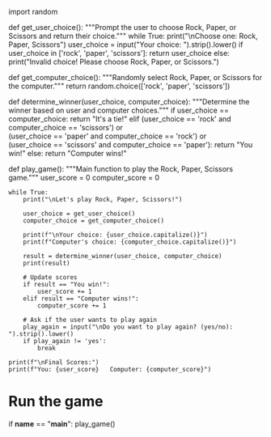 import random

def get_user_choice():
    """Prompt the user to choose Rock, Paper, or Scissors and return their choice."""
    while True:
        print("\nChoose one: Rock, Paper, Scissors")
        user_choice = input("Your choice: ").strip().lower()
        if user_choice in ['rock', 'paper', 'scissors']:
            return user_choice
        else:
            print("Invalid choice! Please choose Rock, Paper, or Scissors.")

def get_computer_choice():
    """Randomly select Rock, Paper, or Scissors for the computer."""
    return random.choice(['rock', 'paper', 'scissors'])

def determine_winner(user_choice, computer_choice):
    """Determine the winner based on user and computer choices."""
    if user_choice == computer_choice:
        return "It's a tie!"
    elif (user_choice == 'rock' and computer_choice == 'scissors') or \
         (user_choice == 'paper' and computer_choice == 'rock') or \
         (user_choice == 'scissors' and computer_choice == 'paper'):
        return "You win!"
    else:
        return "Computer wins!"

def play_game():
    """Main function to play the Rock, Paper, Scissors game."""
    user_score = 0
    computer_score = 0
    
    while True:
        print("\nLet's play Rock, Paper, Scissors!")
        
        user_choice = get_user_choice()
        computer_choice = get_computer_choice()
        
        print(f"\nYour choice: {user_choice.capitalize()}")
        print(f"Computer's choice: {computer_choice.capitalize()}")
        
        result = determine_winner(user_choice, computer_choice)
        print(result)
        
        # Update scores
        if result == "You win!":
            user_score += 1
        elif result == "Computer wins!":
            computer_score += 1
        
        # Ask if the user wants to play again
        play_again = input("\nDo you want to play again? (yes/no): ").strip().lower()
        if play_again != 'yes':
            break
    
    print(f"\nFinal Scores:")
    print(f"You: {user_score}   Computer: {computer_score}")

# Run the game
if __name__ == "__main__":
    play_game()
